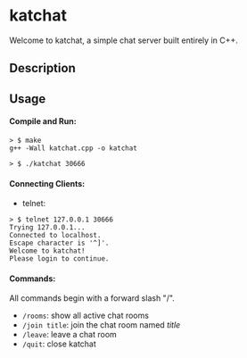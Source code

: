 # katchat

Welcome to katchat, a simple chat server built entirely in C++.

Description
-----



Usage
-----

#### Compile and Run:
```
> $ make
g++ -Wall katchat.cpp -o katchat

> $ ./katchat 30666
```

#### Connecting Clients:

* telnet:
```
> $ telnet 127.0.0.1 30666
Trying 127.0.0.1...
Connected to localhost.
Escape character is '^]'.
Welcome to katchat!
Please login to continue.
```

#### Commands:
All commands begin with a forward slash "/".

- ```/rooms```: show all active chat rooms
- ```/join title```: join the chat room named *title*
- ```/leave```: leave a chat room
- ```/quit```: close katchat
